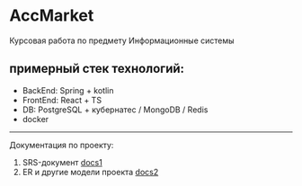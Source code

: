 # AccMarket
Курсовая работа по предмету Информационные системы
## примерный стек технологий:
- BackEnd: Spring + kotlin
- FrontEnd: React + TS
- DB: PostgreSQL + кубернатес / MongoDB / Redis
- docker

---

Документация по проекту:
1) SRS-документ [docs1](./docs/part1.md)
2) ER и другие модели проекта [docs2](./docs/part2.md)
